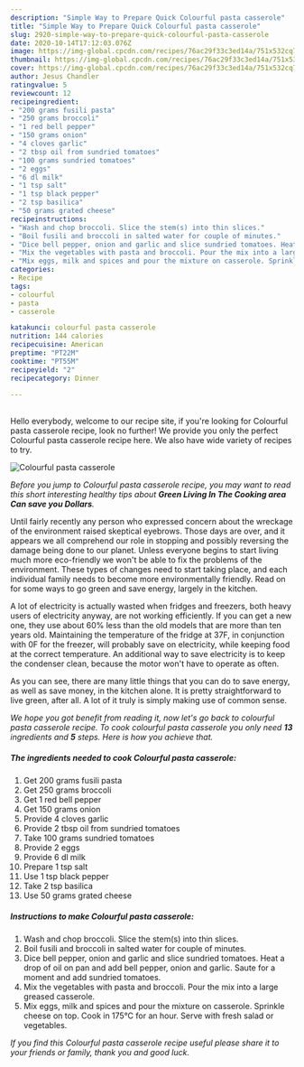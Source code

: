 ```yaml
---
description: "Simple Way to Prepare Quick Colourful pasta casserole"
title: "Simple Way to Prepare Quick Colourful pasta casserole"
slug: 2920-simple-way-to-prepare-quick-colourful-pasta-casserole
date: 2020-10-14T17:12:03.076Z
image: https://img-global.cpcdn.com/recipes/76ac29f33c3ed14a/751x532cq70/colourful-pasta-casserole-recipe-main-photo.jpg
thumbnail: https://img-global.cpcdn.com/recipes/76ac29f33c3ed14a/751x532cq70/colourful-pasta-casserole-recipe-main-photo.jpg
cover: https://img-global.cpcdn.com/recipes/76ac29f33c3ed14a/751x532cq70/colourful-pasta-casserole-recipe-main-photo.jpg
author: Jesus Chandler
ratingvalue: 5
reviewcount: 12
recipeingredient:
- "200 grams fusili pasta"
- "250 grams broccoli"
- "1 red bell pepper"
- "150 grams onion"
- "4 cloves garlic"
- "2 tbsp oil from sundried tomatoes"
- "100 grams sundried tomatoes"
- "2 eggs"
- "6 dl milk"
- "1 tsp salt"
- "1 tsp black pepper"
- "2 tsp basilica"
- "50 grams grated cheese"
recipeinstructions:
- "Wash and chop broccoli. Slice the stem(s) into thin slices."
- "Boil fusili and broccoli in salted water for couple of minutes."
- "Dice bell pepper, onion and garlic and slice sundried tomatoes. Heat a drop of oil on pan and add bell pepper, onion and garlic. Saute for a moment and add sundried tomatoes."
- "Mix the vegetables with pasta and broccoli. Pour the mix into a large greased casserole."
- "Mix eggs, milk and spices and pour the mixture on casserole. Sprinkle cheese on top. Cook in 175°C for an hour. Serve with fresh salad or vegetables."
categories:
- Recipe
tags:
- colourful
- pasta
- casserole

katakunci: colourful pasta casserole 
nutrition: 144 calories
recipecuisine: American
preptime: "PT22M"
cooktime: "PT55M"
recipeyield: "2"
recipecategory: Dinner

---
```

<br>
Hello everybody, welcome to our recipe site, if you're looking for Colourful pasta casserole recipe, look no further! We provide you only the perfect Colourful pasta casserole recipe here. We also have wide variety of recipes to try.
<br>


![Colourful pasta casserole](https://img-global.cpcdn.com/recipes/76ac29f33c3ed14a/751x532cq70/colourful-pasta-casserole-recipe-main-photo.jpg)

<i>Before you jump to Colourful pasta casserole recipe, you may want to read this short interesting healthy tips about 
<strong>Green Living In The Cooking area Can save you Dollars</strong>.</i>
</br>

Until fairly recently any person who expressed concern about the wreckage of the environment raised skeptical eyebrows. Those days are over, and it appears we all comprehend our role in stopping and possibly reversing the damage being done to our planet. Unless everyone begins to start living much more eco-friendly we won't be able to fix the problems of the environment. These types of changes need to start taking place, and each individual family needs to become more environmentally friendly. Read on for some ways to go green and save energy, largely in the kitchen.

A lot of electricity is actually wasted when fridges and freezers, both heavy users of electricity anyway, are not working efficiently. If you can get a new one, they use about 60% less than the old models that are more than ten years old. Maintaining the temperature of the fridge at 37F, in conjunction with 0F for the freezer, will probably save on electricity, while keeping food at the correct temperature. An additional way to save electricity is to keep the condenser clean, because the motor won't have to operate as often.

As you can see, there are many little things that you can do to save energy, as well as save money, in the kitchen alone. It is pretty straightforward to live green, after all. A lot of it truly is simply making use of common sense.


<i>We hope you got benefit from reading it, now let's go back to colourful pasta casserole recipe. To cook colourful pasta casserole you only need <strong>13</strong> ingredients and <strong>5</strong> steps. Here is how you achieve that.
</i>

##### The ingredients needed to cook Colourful pasta casserole:

1. Get 200 grams fusili pasta
1. Get 250 grams broccoli
1. Get 1 red bell pepper
1. Get 150 grams onion
1. Provide 4 cloves garlic
1. Provide 2 tbsp oil from sundried tomatoes
1. Take 100 grams sundried tomatoes
1. Provide 2 eggs
1. Provide 6 dl milk
1. Prepare 1 tsp salt
1. Use 1 tsp black pepper
1. Take 2 tsp basilica
1. Use 50 grams grated cheese


##### Instructions to make Colourful pasta casserole:

1. Wash and chop broccoli. Slice the stem(s) into thin slices.
1. Boil fusili and broccoli in salted water for couple of minutes.
1. Dice bell pepper, onion and garlic and slice sundried tomatoes. Heat a drop of oil on pan and add bell pepper, onion and garlic. Saute for a moment and add sundried tomatoes.
1. Mix the vegetables with pasta and broccoli. Pour the mix into a large greased casserole.
1. Mix eggs, milk and spices and pour the mixture on casserole. Sprinkle cheese on top. Cook in 175°C for an hour. Serve with fresh salad or vegetables.


<i>If you find this Colourful pasta casserole recipe useful please share it to your friends or family, thank you and good luck.</i>
